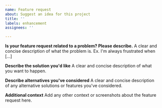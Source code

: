 ```yaml
---
name: Feature request
about: Suggest an idea for this project
title: ''
labels: enhancement
assignees: ''

---
```


<!--
Don't forget to check the [existing issues](https://github.com/dvanoni/notero/issues) to see if a similar suggestion has already been proposed.
-->

**Is your feature request related to a problem? Please describe.**
A clear and concise description of what the problem is. Ex. I'm always frustrated when [...]

**Describe the solution you'd like**
A clear and concise description of what you want to happen.

**Describe alternatives you've considered**
A clear and concise description of any alternative solutions or features you've considered.

**Additional context**
Add any other context or screenshots about the feature request here.
